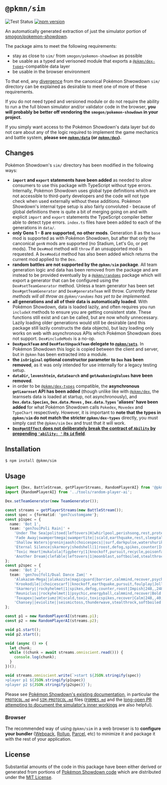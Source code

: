 # `@pkmn/sim`

![Test Status](https://github.com/pkmn/ps/workflows/Tests/badge.svg)
[![npm version](https://img.shields.io/npm/v/@pkmn/sim.svg)](https://www.npmjs.com/package/@pkmn/sim)

An automatically generated extraction of just the simulator portion of
[smogon/pokemon-showdown](https://github.com/smogon/pokemon-showdown).

The package aims to meet the following requirements:

- stay as close to `sim/` from `smogon/pokemon-showdown` as possible
- be usable as a typed and verisoned module that exports a
  [`@pkmn/dex-types`](../dex/types)-compatible data layer
- be usable in the browser environment

To that end, any [divergence](#changes) from the canonical Pokémon Shwowdown `sim/` directory can be
explained as desirable to meet one of more of these requirements.

If you do not need typed and versioned module or do not require the ability to run a the full blown
simulator and/or validator code in the browser, **you will probably be better off vendoring the
`smogon/pokemon-showdown` in your project.**

If you simply want access to the Pokémon Showdown's data layer but do not care about any of the
logic required to implement the game mechanics and battle system, **please see
[`@pkmn/data`](../data) (or [`@pkmn/dex`](../dex)).**

## Changes

Pokémon Showdown's `sim/` directory has been modified in the following ways:

- **`import` and `export` statements have been added** as needed to allow consumers to use this
  package with TypeScript without type errors. Internally, Pokémon Showdown uses global type
  definitions which are not accessible to third-party developers and the code will not type check
  when used externally without these additions. Pokémon Showdown's internal type setup is also
  fairly convoluted - because of global definitions there is quite a bit of merging going on and
  with explicit `import` and `export` statements the TypeScript compiler better able to detect type
  errors. `index.ts` files have been added to each of the generations in `data/`.
- **only Gens 1 - 8 are supported, no other mods**. Generation 8 as the `base` mod is supported as
  with Pokémon Showdown, but after that only the canconical `genN` mods are supported (no Stadium,
  Let's Go, or pet mods). The `Dex#mod` method will `throw` if an unsupported mod is requested.
  A `Dex#modid` method has also been added which returns the current mod applied to the `Dex`.
- **random battles are not supported by the `@pkmn/sim` package**. All team generation logic and
  data has been removed from the package and are instead to be provided eventually by a
  [`@pkmn/randoms`](../randoms) package which will export a generator that can be configured using
  the `Dex#setTeamGenerator` method. Unless a team generator has been set `Dex#getTeamGenerator` and
  `Dex#generateTeam` will throw. *Currently these methods will all throw as `@pkmn/randoms` has yet
  to be implemented.*
- **all generations and all of their data is automatically loaded**. With Pokémon Showdown, data is
  loaded lazily, and often requires you run `includeX` methods to ensure you are getting consistent
  state. These functions still exist and can be called, but are now wholly unnecessary. Lazily
  loading older generations would still be desirable (and this package still lazily constructs the
  data objects), but lazy loading only works on web with asynchronous APIs which Pokémon Showdown
  does not support. `Dex#includeMods` is a no-op.
- **`Dex#packTeam` and `Dex#fastUnpackTeam` delegate to [`@pkmn/sets`](../sets)**. In Pokémon
  Showdown this logic is copied between the client and server, but in `@pkmn` has been extracted
  into a module.
- **the `isOriginal` optional constructor parameter to `Dex` has been removed**, as it was only
  intended for use internally for a legacy testing setup.
- **`dataDir`, `levenshtein`, `dataSearch` and `getAwakeningValues` have been removed**.
- in order to be [`@pkmn/dex-types`](../dex/types) compatible, the **asynchronous `getLearnset` API
  has been added** (though unlike like with [`@pkmn/dex`](../dex), the learnsets data is loaded at
  startup, not asynchronously), and **`Dex.data.Species`, `Dex.data.Moves` , `Dex.data.Types`
  'aliases' have been added** for what Pokémon Showdown calls `Pokedex`, `Movedex` and `TypeChart`
  respectively. However, it is important to **note that the types in `@pkmn/sim` do not match the
  stricter `@pkmn/dex-types`** directly, you must simply cast the `@pkmn/sim` `Dex` and trust that
  it will work.
- [**`Dex#getEffect` does not deliberately break the contract of `Ability` by prepending `'ability:
  '` its `id`
  field**](https://github.com/smogon/pokemon-showdown/commit/18dfc9ae30f77361429af1768cd88cef2c1c6600).

## Installation

```sh
$ npm install @pkmn/sim
```

## Usage

```ts
import {Dex, BattleStream, getPlayerStreams, RandomPlayerAI} from '@pkmn/sim';
import {RandomPlayerAI} from '../tools/random-player-ai';

Dex.setTeamGenerator(new TeamGenerator());

const streams = getPlayerStreams(new BattleStream());
const spec = {formatid: 'gen7customgame'};
const p1spec = {
  name: 'Bot 1',
  team: 'gen7ou]Poli Rain|' +
    'Under The Sea|politoed|leftovers|H|whirlpool,perishsong,rest,protect|Calm|248,,,8,252,|F|,0,,,,|S||]' +
    'Fade Away|swampertmega|swampertite||scald,earthquake,rest,sleeptalk|Sassy|248,,8,,252,|F||S||]' +
    'Shallow Waters|greninjaash|choicespecs||surf,darkpulse,watershuriken,icebeam|Timid|,,4,252,,252|||||]' +
    'Eternal Silence|skarmory|shedshell|1|roost,defog,spikes,counter|Impish|248,,252,,8,||,0,,,,|||]' +
    'Toxic Heart|mukalola|figyberry|1|knockoff,pursuit,recycle,poisonfang|Careful|248,,32,,228,|||S||]' +
    'Another Dream|clefable|leftovers|1|moonblast,softboiled,stealthrock,calmmind|Bold|252,,252,,4,|F|,0,,,,|S||',
};
const p2spec = {
  name: 'Bot 2',
  team: 'gen7ou]fol1/Dual Dance Zam|' +
    'Alakazam-Mega||alakazite|magicguard|barrier,calmmind,recover,psychic|Timid|244,,240,,,24|M|,0,,,,|S||]' +
    'Krookodile||choicescarf||knockoff,earthquake,pursuit,foulplay|Jolly|56,252,,,,200|||||]' +
    'Skarmory||rockyhelmet|1|spikes,defog,counter,roost|Impish|248,,248,,,12||,0,,,,|||]' +
    'Reuniclus||rockyhelmet|1|psychic,energyball,calmmind,recover|Bold|208,,252,,,48||,0,,,,|||]' +
    'Toxapex||wateriumz|H|scald,toxic,toxicspikes,recover|Calm|248,,40,80,140,||,0,,,,|||]' +
    'Chansey||eviolite||seismictoss,thunderwave,stealthrock,softboiled|Bold|248,,252,,8,|||||',
};

const p1 = new RandomPlayerAI(streams.p1);
const p2 = new RandomPlayerAI(streams.p2);

void p1.start();
void p2.start();

void (async () => {
  let chunk;
  while ((chunk = await streams.omniscient.read())) {
    console.log(chunk);
  }
})();

void streams.omniscient.write(`>start ${JSON.stringify(spec)}
>player p1 ${JSON.stringify(p1spec)}
>player p2 ${JSON.stringify(p2spec)}`);
```

Please see [Pokémon Showdown's existing
documentation](https://github.com/smogon/pokemon-showdown/blob/master/sim/README.md), in particular
the [`PROTOCOL.md`](https://github.com/smogon/pokemon-showdown/blob/master/PROTOCOL.md) and
[`SIM-PROTOCOL.md`]( https://github.com/smogon/pokemon-showdown/blob/master/sim/SIM-PROTOCOL.md)
files ([`FORMES.md`](https://github.com/smogon/pokemon-showdown/blob/master/data/FORMES.md) and the
[long-open PR attempting to document the simulator's inner
workings](https://github.com/smogon/pokemon-showdown/pull/5439) are also helpful).


### Browser

The recommended way of using `@pkmn/sim` in a web browser is to **configure your bundler**
([Webpack](https://webpack.js.org/), [Rollup](https://rollupjs.org/),
[Parcel](https://parceljs.org/), etc) to minimize it and package it with the rest of your
application.

## License

Substantial amounts of the code in this package have been either derived or generated from portions
of [Pokémon Showdown code](https://github.com/smogon/pokemon-showdown) which are distributed under
the [MIT License](LICENSE).
